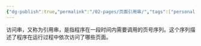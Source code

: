 ```yaml
---
{"dg-publish":true,"permalink":"/02-pages/页面引用串/","tags":["personal/blog","os"]}
---
```


访问串，又称为引用串，是指程序在一段时间内需要调用的页号序列。这个序列描述了程序在运行过程中依次访问了哪些页面。